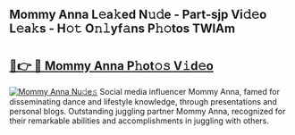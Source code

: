 ## Mommy Anna L𝚎a𝚔ed N𝚞𝚍e - Part-sjp Vi𝚍𝚎o L𝚎a𝚔s - H𝚘𝚝 O𝚗𝚕yf𝚊ns P𝚑𝚘tos TWlAm

# <h2><a href="http://kf2zho4.oniu.top/?m=Mommy+Anna">🔗👉 🔴 Mommy Anna P𝚑ot𝚘𝚜 V𝚒d𝚎o</a></h2>

[![Mommy Anna Nu𝚍e𝚜](https://i.imgur.com/0qMVB7G.gif)](http://kf2zho4.oniu.top/?m=Mommy+Anna)
Social media influencer Mommy Anna, famed for disseminating dance and lifestyle knowledge, through presentations and personal blogs. Outstanding juggling partner Mommy Anna, recognized for their remarkable abilities and accomplishments in juggling with others.  
